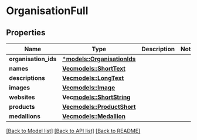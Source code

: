 # OrganisationFull

## Properties
Name | Type | Description | Notes
------------ | ------------- | ------------- | -------------
**organisation_ids** | [***models::OrganisationIds**](organisationIds.md) |  | 
**names** | [**Vec<models::ShortText>**](shortText.md) |  | 
**descriptions** | [**Vec<models::LongText>**](longText.md) |  | 
**images** | [**Vec<models::Image>**](image.md) |  | 
**websites** | **Vec<models::ShortString>** |  | 
**products** | [**Vec<models::ProductShort>**](productShort.md) |  | 
**medallions** | [**Vec<models::Medallion>**](medallion.md) |  | 

[[Back to Model list]](../README.md#documentation-for-models) [[Back to API list]](../README.md#documentation-for-api-endpoints) [[Back to README]](../README.md)


